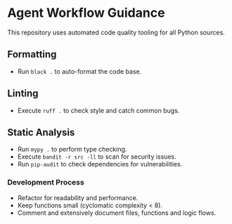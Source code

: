 # Agent Workflow Guidance

This repository uses automated code quality tooling for all Python sources.

## Formatting

- Run `black .` to auto-format the code base.

## Linting

- Execute `ruff .` to check style and catch common bugs.

## Static Analysis

- Run `mypy .` to perform type checking.
- Execute `bandit -r src -ll` to scan for security issues.
- Run `pip-audit` to check dependencies for vulnerabilities.

### Development Process

- Refactor for readability and performance.
- Keep functions small (cyclomatic complexity < 8).
- Comment and extensively document files, functions and logic flows.
